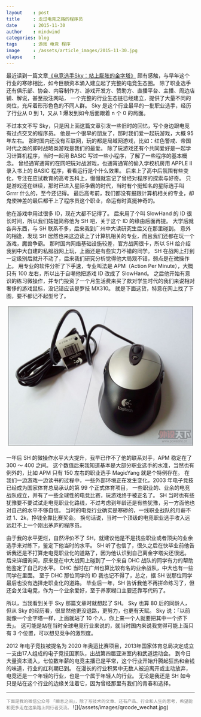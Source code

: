```yaml
---
layout    : post
title     : 走过电竞之路的程序员
date      : 2015-11-30
author    : mindwind
categories: blog
tags      : 游戏 电竞 程序
image     : /assets/article_images/2015-11-30.jpg
elapse    :
---
```



最近读到一篇文章[《电竞选手Sky：站上膨胀的金字塔》](http://mp.weixin.qq.com/s?__biz=MjEwMzA5NTcyMQ==&mid=400946816&idx=1&sn=98c5727a9dfeaa5827b3fede37d84f32&scene=2&srcid=1125q66mn7a29DCCiI4GyZrx&from=timeline&isappinstalled=0#wechat_redirect)
颇有感触，与早年这个行业的寒碜相比，如今巨额资本涌入建立起了完整的电竞生态圈。
除了职业选手还有俱乐部、协会、内容制作方、游戏开发方、赞助方、直播平台、主播、周边店铺、解说，甚至投注网站，
一个完整的行业生态链已经建立，提供了大量不同的岗位，充斥着形形色色的不同人群。
Sky 是这个行业最早的一批职业选手，经历了行业从 0 到 1，又从 1 爆发到如今后面跟着 n 个 0 的局面。

不过本文不写 Sky，只是因上面这篇文章引发一些旧时的回忆，写个身边跟电竞有过点交叉的程序员。
他是一个很早的朋友了，那时我们爱一起玩游戏，大概 95 年左右。
那时国内还没有互联网，玩的都是局域网游戏，比如：红色警戒、帝国时代之类的即时战略类游戏是我们的最爱。
除了玩游戏还有个共同爱好是一起学习计算机程序，当时一起用 BASIC 写过一些小程序，了解了一些程序的基本概念。
曾经通宵通宵的在网吧玩对战游戏，也通宵通宵的偷入学校机房用 APPLE II 录入书上的 BASIC 程序，看看运行是个什么效果。
后来上了高中后氛围有些变化，专注在应试教育的高考五科上，慢慢就忘记了曾经对程序的探索与好奇。
只是游戏还在继续，那时已进入星际争霸的时代，当时有个挺知名的星际选手叫 Grrrr 什么的，至今还记得。
最后高考前，我们都没有报跟计算机相关的专业，却鬼使神差的最后都干上了程序员这个职业，命运有时真挺神奇的。

他在游戏中用过很多 ID，现在大都不记得了。
后来用了个叫 SlowHand 的 ID 很长时间，所以我们姑姐简称他为 SH 吧，关于这个 ID 的缘由后面再提。
大学后就各奔东西，与 SH 联系不多，后来我到广州中大读研究生后又在那里碰到。
意外的相逢，发现 SH 居然也来这边读上了计算机相关的专业，而且我们还都在玩一个游戏，魔兽争霸。
那时国内网络基础设施较差，官方战网很卡，所以 SH 给介绍我到中大自建的私服战网上玩，上面还是有些实力不错的同学。
SH 在战网上打到一定级别后就升不动了，后来我们研究分析觉得他大局观不错，弱点是在微操作上。
用专业的软件分析了下手速，专业叫法是 APM（Action Per Minute），大概只有 100 左右，所以出于自嘲他把游戏 ID 改成了 SlowHand。
之后他开始有意识的练习微操作，并专门投资了一个月生活费来买了款对学生时代的我们来说相对奢侈的游戏鼠标，没记错应该是罗技 MX310。
就是下面这货，特意在网上找了下图，要不都记不起型号了。

![](/assets/article_images/2015-11-30-1.jpg)

一年后 SH 的微操作水平大大提升，我早已作不了他的联系对手，APM 稳定在了 300 ～ 400 之间。
这个数值后来我知道基本是大部分职业选手的水准，当然也有例外的，比如 APM 只有 150 左右的职业选手 MagicYang 就是个特例存在。
在我们一边游戏一边读书的过程中，一些外部环境正在发生变化，2003 年电子竞技已经成为国家体育总局承认的第 99 个正式体育项目，
一些职业的、业余的电竞战队成立，并有了一些全球性的电竞比赛，玩游戏终于被正名了。
SH 当时也有些犹豫要不要试试走电竞职业化路线，不过考虑到年龄还是有些犹豫，另一方面他也对自己的水平不够自信。
当时的电竞行业确实是寒碜的，一线职业战队的月薪不过 1、2k，挣钱全靠比赛奖金。
换句话说，当时一个顶级的电竞职业选手收入远远赶不上一个刚出茅庐的程序员。

由于我的水平更烂，自然评价不了 SH，就建议他是不是找些职业或者顶尖的业余选手来对练下，鉴定下他当时的水平。
SH 听了也信了，很久之后在快毕业前他告诉我还是不打算走电竞职业化的道路了，因为他认识到自己离金字塔尖还很远。
后来详细询问，原来是在中大战网上碰到了一个来自 DHC 战队的同学有力的帮助他鉴定了自己的水平。
DHC 当时在广州也算比较有名的业余战队，中大也有一些同学在里面。
至于 DHC 那位同学的 ID 我也记不得了，总之，据 SH 说那位同学最后也没有选择走职业化的道路。
毕业后一年，SH 告诉我他不再拼命练习了，但还会关注电竞，作为一个业余爱好，至于养家糊口主要还靠写代码了。

所以，当我看到关于 Sky 那篇文章时就想起了 SH。
Sky 也算 80 后的同龄人，但从 Sky 的经历看，很显然他更没退路，更努力，也更有天赋。
Sky 说：「以前就像一个金字塔一样，上面就站了 10 个人，你上来一个人就要把其中一个挤下去」。
这可能是站在当时全球电竞行业来说的，就当时国内来说我觉得可能上面只有 3 个位置，可以想见竞争的激烈度。

2012 年电子竞技被提名为 2020 年奥运比赛项目，2013年国家体育总局决定成立一支由17人组成的电子竞技国家队，出战第四届亚洲室内和武道运动会。
到今日大量资本涌入，七位数年薪的电竞主播已是平常，这个行业开始升腾起狂热和金钱的味道，行业的红利期已到。
在漫长的行业积累中无数人被迫离开或主动放弃，电竞还是一个年轻的行业，也是一个属于年轻人的行业。
无论是我还是 SH 如今只是站在这个行业的边缘关注着它，因为曾经那里有我们的青春和选择。


---
<small style="color:gray">
下面是我的微信公众号 「瞬息之间」，除了写技术的文章、还有产品、行业和人生的思考，希望能和更多走在这条路上同行者交流。
</small>  
![](/assets/images/qrcode_wechat.jpg)
